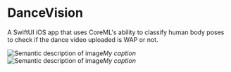 # DanceVision
A SwiftUI iOS app that uses CoreML's ability to classify human body poses to check if the dance video uploaded is WAP or not.

![Semantic description of image](WAPorNOT.gif)*My caption*
![Semantic description of image](createML.gif)*My caption*
